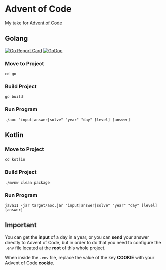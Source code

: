 # Advent of Code

My take for [Advent of Code](https://adventofcode.com/)

## Golang

[![Go Report Card](https://goreportcard.com/badge/github.com/silvagpmiguel/advent-of-code/go)](https://goreportcard.com/report/github.com/silvagpmiguel/advent-of-code/go)
[![GoDoc](https://godoc.org/github.com/silvagpmiguel/advent-of-code/go?status.svg)](https://godoc.org/github.com/silvagpmiguel/advent-of-code/go)

### Move to Project
```
cd go
``` 

### Build Project
```
go build
```

### Run Program
```
./aoc "input|answer|solve" "year" "day" [level] [answer]
```

## Kotlin

### Move to Project
```
cd kotlin
``` 

### Build Project
```
./mvnw clean package
```

### Run Program
```
java11 -jar target/aoc.jar "input|answer|solve" "year" "day" [level] [answer]
```

## Important
You can get the **input** of a day in a year, or you can **send** your answer directly to Advent of Code, but in order to do that you need to configure the `.env` file located at the **root** of this whole project. 

When inside the `.env` file, replace the value of the key **COOKIE** with your Advent of Code **cookie**.
